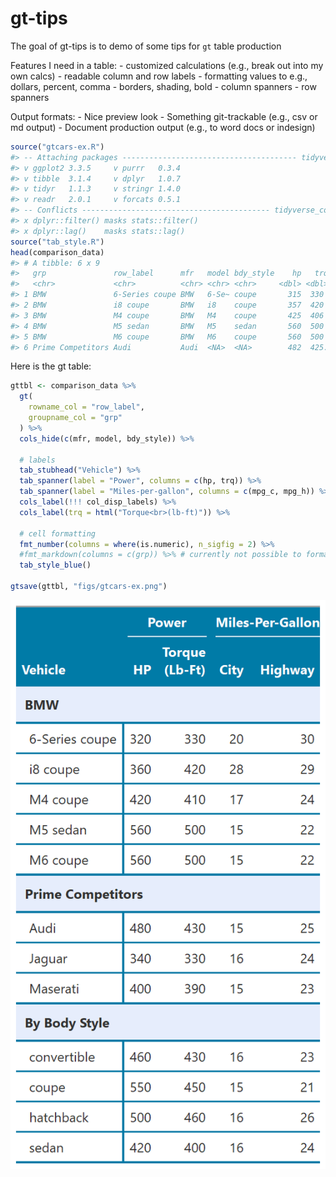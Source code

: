 
<!-- README.md is generated from README.Rmd. Please edit that file -->

# gt-tips

<!-- badges: start -->
<!-- badges: end -->

The goal of gt-tips is to demo of some tips for `gt` table production

Features I need in a table: - customized calculations (e.g., break out
into my own calcs) - readable column and row labels - formatting values
to e.g., dollars, percent, comma - borders, shading, bold - column
spanners - row spanners

Output formats: - Nice preview look - Something git-trackable (e.g., csv
or md output) - Document production output (e.g., to word docs or
indesign)

``` r
source("gtcars-ex.R")
#> -- Attaching packages --------------------------------------- tidyverse 1.3.1 --
#> v ggplot2 3.3.5     v purrr   0.3.4
#> v tibble  3.1.4     v dplyr   1.0.7
#> v tidyr   1.1.3     v stringr 1.4.0
#> v readr   2.0.1     v forcats 0.5.1
#> -- Conflicts ------------------------------------------ tidyverse_conflicts() --
#> x dplyr::filter() masks stats::filter()
#> x dplyr::lag()    masks stats::lag()
source("tab_style.R")
head(comparison_data)
#> # A tibble: 6 x 9
#>   grp               row_label      mfr   model bdy_style    hp   trq mpg_c mpg_h
#>   <chr>             <chr>          <chr> <chr> <chr>     <dbl> <dbl> <dbl> <dbl>
#> 1 BMW               6-Series coupe BMW   6-Se~ coupe       315  330   20    30  
#> 2 BMW               i8 coupe       BMW   i8    coupe       357  420   28    29  
#> 3 BMW               M4 coupe       BMW   M4    coupe       425  406   17    24  
#> 4 BMW               M5 sedan       BMW   M5    sedan       560  500   15    22  
#> 5 BMW               M6 coupe       BMW   M6    coupe       560  500   15    22  
#> 6 Prime Competitors Audi           Audi  <NA>  <NA>        482  425.  15.2  24.8
```

Here is the gt table:

``` r
gttbl <- comparison_data %>%
  gt(
    rowname_col = "row_label",
    groupname_col = "grp"
  ) %>%
  cols_hide(c(mfr, model, bdy_style)) %>%
  
  # labels
  tab_stubhead("Vehicle") %>%
  tab_spanner(label = "Power", columns = c(hp, trq)) %>%
  tab_spanner(label = "Miles-per-gallon", columns = c(mpg_c, mpg_h)) %>%
  cols_label(!!! col_disp_labels) %>%
  cols_label(trq = html("Torque<br>(lb-ft)")) %>%
  
  # cell formatting
  fmt_number(columns = where(is.numeric), n_sigfig = 2) %>%
  #fmt_markdown(columns = c(grp)) %>% # currently not possible to format stub as markdown: https://github.com/rstudio/gt/issues/694
  tab_style_blue()

gtsave(gttbl, "figs/gtcars-ex.png")
```

![](README_files/figure-gfm/gt-1.png)<!-- -->
